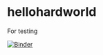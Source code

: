 # hellohardworld
For testing

[![Binder](https://mybinder.org/badge_logo.svg)](https://mybinder.org/v2/gh/manoelhss/hellohardworld/main)

